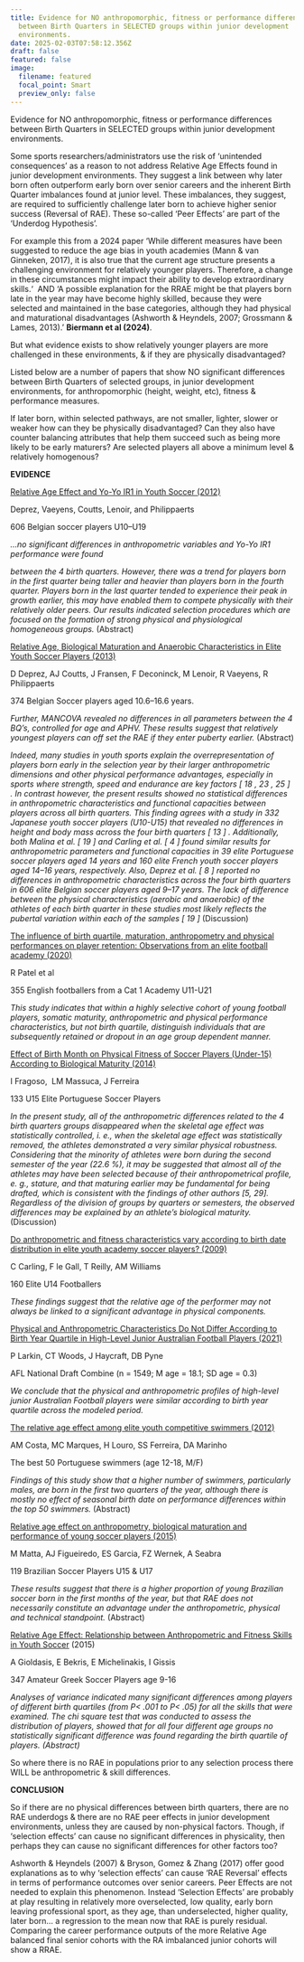 ```yaml
---
title: Evidence for NO anthropomorphic, fitness or performance differences
  between Birth Quarters in SELECTED groups within junior development
  environments.
date: 2025-02-03T07:58:12.356Z
draft: false
featured: false
image:
  filename: featured
  focal_point: Smart
  preview_only: false
---
```

Evidence for NO anthropomorphic, fitness or performance differences between Birth Quarters in SELECTED groups within junior development environments.

Some sports researchers/administrators use the risk of ‘unintended consequences’ as a reason to not address Relative Age Effects found in junior development environments. They suggest a link between why later born often outperform early born over senior careers and the inherent Birth Quarter imbalances found at junior level. These imbalances, they suggest, are required to sufficiently challenge later born to achieve higher senior success (Reversal of RAE). These so-called ‘Peer Effects’ are part of the ‘Underdog Hypothesis’.

For example this from a 2024 paper ‘While different measures have been suggested to reduce the age bias in youth academies (Mann & van Ginneken, 2017), it is also true that the current age structure presents a challenging environment for relatively younger players. Therefore, a change in these circumstances might impact their ability to develop extraordinary skills.‘  AND ‘A possible explanation for the RRAE might be that players born late in the year may have become highly skilled, because they were selected and maintained in the base categories, although they had physical and maturational disadvantages (Ashworth & Heyndels, 2007; Grossmann & Lames, 2013).’ **Biermann et al (2024)**.

But what evidence exists to show relatively younger players are more challenged in these environments, & if they are physically disadvantaged? 

Listed below are a number of papers that show NO significant differences between Birth Quarters of selected groups, in junior development environments, for anthropomorphic (height, weight, etc), fitness & performance measures.

If later born, within selected pathways, are not smaller, lighter, slower or weaker how can they be physically disadvantaged? Can they also have counter balancing attributes that help them succeed such as being more likely to be early maturers? Are selected players all above a minimum level & relatively homogenous?

**EVIDENCE**

[Relative Age Effect and Yo-Yo IR1 in Youth Soccer (2012)](<https://www.researchgate.net/publication/229082627_Relative_Age_Effect_and_Yo-Yo_IR1_in_Youth_Soccer>)

[](<https://www.researchgate.net/publication/229082627_Relative_Age_Effect_and_Yo-Yo_IR1_in_Youth_Soccer>)Deprez, Vaeyens, Coutts, Lenoir, and Philippaerts

606 Belgian soccer players U10–U19

*…no significant differences in anthropometric variables and Yo-Yo IR1 performance were found* 

*between the 4 birth quarters. However, there was a trend for players born in the first quarter being taller and heavier than players born in the fourth quarter. Players born in the last quarter tended to experience their peak in growth earlier, this may have enabled them to compete physically with their relatively older peers. Our results indicated selection procedures which are focused on the formation of strong physical and physiological homogeneous groups.* (Abstract)



[Relative Age, Biological Maturation and Anaerobic Characteristics in Elite Youth Soccer Players (2013)](<https://www.researchgate.net/publication/236934233_Relative_Age_Biological_Maturation_and_Anaerobic_Characteristics_in_Elite_Youth_Soccer_Players>)

[](<https://www.researchgate.net/publication/236934233_Relative_Age_Biological_Maturation_and_Anaerobic_Characteristics_in_Elite_Youth_Soccer_Players>)D Deprez, AJ Coutts, J Fransen, F Deconinck, M Lenoir, R Vaeyens, R Philippaerts

374 Belgian Soccer players aged 10.6–16.6 years.

*Further, MANCOVA revealed no differences in all parameters between the 4 BQ’s, controlled for age and APHV. These results suggest that relatively youngest players can off set the RAE if they enter puberty earlier.* (Abstract)

*Indeed, many studies in youth sports explain the overrepresentation of players born early in the selection year by their larger anthropometric dimensions and other physical performance advantages, especially in sports where strength, speed and endurance are key factors \[ 18 , 23 , 25 ] . In contrast however, the present results showed no statistical differences in anthropometric characteristics and functional capacities between players across all birth quarters. This finding agrees with a study in 332 Japanese youth soccer players (U10-U15) that revealed no differences in height and body mass across the four birth quarters \[ 13 ] . Additionally, both Malina et al. \[ 19 ] and Carling et al. \[ 4 ] found similar results for anthropometric parameters and functional capacities in 39 elite Portuguese soccer players aged 14 years and 160 elite French youth soccer players aged 14–16 years, respectively. Also, Deprez et al. \[ 8 ] reported no differences in anthropometric characteristics across the four birth quarters in 606 elite Belgian soccer players aged 9–17 years. The lack of difference between the physical characteristics (aerobic and anaerobic) of the athletes of each birth quarter in these studies most likely reflects the pubertal variation within each of the samples \[ 19 ]* (Discussion)



[The influence of birth quartile, maturation, anthropometry and physical performances on player retention: Observations from an elite football academy (2020)](<https://www.researchgate.net/publication/339504656_The_influence_of_birth_quartile_maturation_anthropometry_and_physical_performances_on_player_retention_Observations_from_an_elite_football_academy>)

[](<https://www.researchgate.net/publication/339504656_The_influence_of_birth_quartile_maturation_anthropometry_and_physical_performances_on_player_retention_Observations_from_an_elite_football_academy>)R Patel et al

355 English footballers from a Cat 1 Academy U11-U21

*This study indicates that within a highly selective cohort of young football players, somatic maturity, anthropometric and physical performance characteristics, but not birth quartile, distinguish individuals that are subsequently retained or dropout in an age group dependent manner.*

[Effect of Birth Month on Physical Fitness of Soccer Players (Under-15) According to Biological Maturity (2014)](<https://www.researchgate.net/publication/263654499_Effect_of_birth_month_on_physical_fitness_of_soccer_players_under-15_according_to_biological_maturity>)

[](<https://www.researchgate.net/publication/263654499_Effect_of_birth_month_on_physical_fitness_of_soccer_players_under-15_according_to_biological_maturity>)I Fragoso,  LM Massuca, J Ferreira

133 U15 Elite Portuguese Soccer Players

*In the present study, all of the anthropometric differences related to the 4 birth quarters groups disappeared when the skeletal age effect was statistically controlled, i. e., when the skeletal age effect was statistically removed, the athletes demonstrated a very similar physical robustness. Considering that the minority of athletes were born during the second semester of the year (22.6 %), it may be suggested that almost all of the athletes may have been selected because of their anthropometrical profile, e. g., stature, and that maturing earlier may be fundamental for being drafted, which is consistent with the findings of other authors \[5, 29]. Regardless of the division of groups by quarters or semesters, the observed differences may be explained by an athlete’s biological maturity.* (Discussion)



[Do anthropometric and fitness characteristics vary according to birth date distribution in elite youth academy soccer players? (2009)](<https://pubmed.ncbi.nlm.nih.gov/19000100/>)

[](<https://pubmed.ncbi.nlm.nih.gov/19000100/>)C Carling, F le Gall, T Reilly, AM Williams

160 Elite U14 Footballers

*These findings suggest that the relative age of the performer may not always be linked to a significant advantage in physical components.*



[Physical and Anthropometric Characteristics Do Not Differ According to Birth Year Quartile in High-Level Junior Australian Football Players (2021)](<https://pmc.ncbi.nlm.nih.gov/articles/PMC8402445/>)

[](<https://pmc.ncbi.nlm.nih.gov/articles/PMC8402445/>)P Larkin, CT Woods, J Haycraft, DB Pyne

AFL National Draft Combine (n = 1549; M age = 18.1; SD age = 0.3)

*We conclude that the physical and anthropometric profiles of high-level junior Australian Football players were similar according to birth year quartile across the modeled period.*



[The relative age effect among elite youth competitive swimmers (2012)](<https://www.researchgate.net/publication/256835943_The_relative_age_effect_among_elite_youth_competitive_swimmers>)

[](<https://www.researchgate.net/publication/256835943_The_relative_age_effect_among_elite_youth_competitive_swimmers>)AM Costa, MC Marques, H Louro, SS Ferreira, DA Marinho

The best 50 Portuguese swimmers (age 12-18, M/F)

*Findings of this study show that a higher number of swimmers, particularly males, are born in the first two quarters of the year, although there is mostly no effect of seasonal birth date on performance differences within the top 50 swimmers.* (Abstract)

[Relative age effect on anthropometry, biological maturation and performance of young soccer players (2015)](<https://www.researchgate.net/publication/277249534_Relative_age_effect_on_anthropometry_biological_maturation_and_performance_of_young_soccer_players>)

[](<https://www.researchgate.net/publication/277249534_Relative_age_effect_on_anthropometry_biological_maturation_and_performance_of_young_soccer_players>)M Matta, AJ Figueiredo, ES Garcia, FZ Wernek, A Seabra

119 Brazilian Soccer Players U15 & U17

*These results suggest that there is a higher proportion of young Brazilian soccer born in the first months of the year, but that RAE does not necessarily constitute an advantage under the anthropometric, physical and technical standpoint.* (Abstract)



[Relative Age Effect: Relationship between Anthropometric and Fitness Skills in Youth Soccer](<https://www.researchgate.net/publication/338591668_Relative_Age_Effect_in_Anthropometrical_Characteristics_and_Physical_Fitness_Among_Youth_Soccer_Players_of_Amateur_Clubs>) (2015)

A Gioldasis, E Bekris, E Michelinakis, I Gissis

347 Amateur Greek Soccer Players age 9-16

*Analyses of variance indicated many significant differences among players of different birth quartiles (from P< .001 to P< .05) for all the skills that were examined. The chi square test that was conducted to assess the distribution of players, showed that for all four different age groups no statistically significant difference was found regarding the birth quartile of players. (Abstract)*

So where there is no RAE in populations prior to any selection process there WILL be anthropometric & skill differences.



**CONCLUSION**

So if there are no physical differences between birth quarters, there are no RAE underdogs & there are no RAE peer effects in junior development environments, unless they are caused by non-physical factors. Though, if ‘selection effects’ can cause no significant differences in physicality, then perhaps they can cause no significant differences for other factors too?

Ashworth & Heyndels (2007) & Bryson, Gomez & Zhang (2017) offer good explanations as to why ‘selection effects’ can cause ‘RAE Reversal’ effects in terms of performance outcomes over senior careers. Peer Effects are not needed to explain this phenomenon. Instead ‘Selection Effects’ are probably at play resulting in relatively more overselected, low quality, early born leaving professional sport, as they age, than underselected, higher quality, later born… a regression to the mean now that RAE is purely residual. Comparing the career performance outputs of the more Relative Age balanced final senior cohorts with the RA imbalanced junior cohorts will show a RRAE.